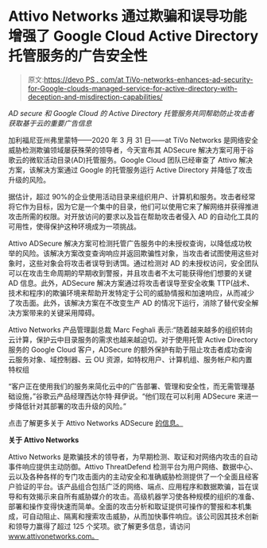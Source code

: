 # Attivo Networks 通过欺骗和误导功能增强了 Google Cloud Active Directory 托管服务的广告安全性

> 原文:[https://devo PS . com/at TiVo-networks-enhances-ad-security-for-Google-clouds-managed-service-for-active-directory-with-deception-and-misdirection-capabilities/](https://devops.com/attivo-networks-enhances-ad-security-for-google-clouds-managed-service-for-active-directory-with-deception-and-misdirection-capabilities/)

*AD secure 和 Google Cloud 的 Active Directory 托管服务共同帮助防止攻击者获取基于云的重要广告信息*

加利福尼亚州弗里蒙特——2020 年 3 月 31 日——at TiVo Networks 是网络安全威胁检测欺骗领域屡获殊荣的领导者，今天宣布其 ADSecure 解决方案可用于谷歌云的微软活动目录(AD)托管服务。Google Cloud 团队已经审查了 Attivo 解决方案，该解决方案通过 Google 的托管服务运行 Active Directory 并降低了攻击升级的风险。

据估计，超过 90%的企业使用活动目录来组织用户、计算机和服务。攻击者经常将它作为目标，因为它是一个集中的目录，他们可以使用它来了解网络并获得推进攻击所需的权限。对开放访问的要求以及旨在帮助攻击者侵入 AD 的自动化工具的可用性，使得保护这种环境成为一项挑战。

Attivo ADSecure 解决方案可检测托管广告服务中的未授权查询，以降低成功枚举的风险。该解决方案改变查询响应并返回欺骗性对象，当攻击者试图使用这些对象时，这些对象会将攻击者误导到诱饵。通过检测对 AD 的未授权访问，安全团队可以在攻击生命周期的早期收到警报，并且攻击者不太可能获得他们想要的关键 AD 信息。此外，ADSecure 解决方案通过将攻击者误导至安全收集 TTP(战术、技术和程序)的欺骗环境来帮助开发特定于公司的威胁情报和加速响应，从而减少了攻击面。此外，该解决方案在不改变生产 AD 的情况下运行，消除了替代安全解决方案带来的关键采用障碍。

Attivo Networks 产品管理副总裁 Marc Feghali 表示:“随着越来越多的组织转向云计算，保护云中目录服务的需求也越来越迫切。对于使用托管 Active Directory 服务的 Google Cloud 客户，ADSecure 的额外保护有助于阻止攻击者成功查询云服务对象、域控制器、云 OU 资源，如特权用户、计算机组、服务帐户和内置特权组

“客户正在使用我们的服务来简化云中的广告部署、管理和安全性，而无需管理基础设施，”谷歌云产品经理西达尔特·拜伊说。“他们现在可以利用 ADSecure 来进一步降低针对其部署的攻击升级的风险。”

点击了解更多关于 Attivo Networks ADSecure [的信息。](https://attivonetworks.com/product/adsecure/)

**关于 Attivo Networks**

Attivo Networks 是欺骗技术的领导者，为早期检测、取证和对网络内攻击的自动事件响应提供主动防御。Attivo ThreatDefend 检测平台为用户网络、数据中心、云以及各种各样的专门攻击面内的主动安全和准确威胁检测提供了一个全面且经客户验证的平台。该产品组合包括广泛的网络、端点、应用程序和数据欺骗，旨在误导和有效揭示来自所有威胁媒介的攻击。高级机器学习使各种规模的组织的准备、部署和操作变得快速而简单。全面的攻击分析和取证提供可操作的警报和本机集成，可自动阻止、隔离和搜索攻击威胁，从而加快事件响应。该公司因其技术创新和领导力赢得了超过 125 个奖项。欲了解更多信息，请访问 www.attivonetworks.com。